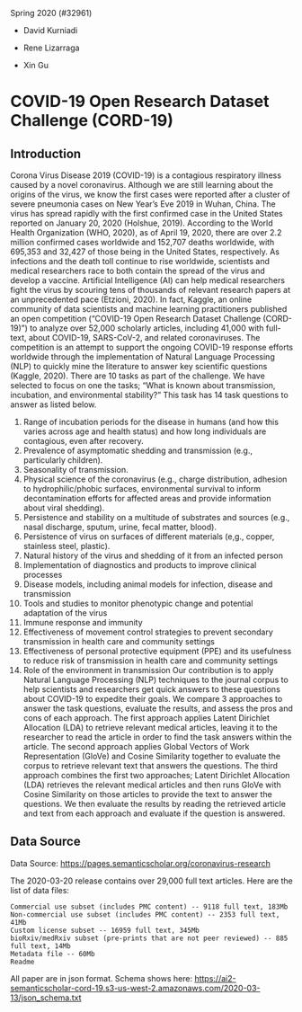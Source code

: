 Spring 2020 (#32961)

  * David Kurniadi

  * Rene Lizarraga

  * Xin Gu

# COVID-19 Open Research Dataset Challenge (CORD-19)

## Introduction
Corona Virus Disease 2019 (COVID-19) is a contagious respiratory illness caused by a novel coronavirus.  Although we are still learning about the origins of the virus, we know the first cases were reported after a cluster of severe pneumonia cases on New Year’s Eve 2019 in Wuhan, China. The virus has spread rapidly with the first confirmed case in the United States reported on January 20, 2020 (Holshue, 2019).  According to the World Health Organization (WHO, 2020), as of April 19, 2020, there are over 2.2 million confirmed cases worldwide and 152,707 deaths worldwide, with 695,353 and 32,427 of those being in the United States, respectively.  As infections and the death toll continue to rise worldwide, scientists and medical researchers race to both contain the spread of the virus and develop a vaccine. 
Artificial Intelligence (AI) can help medical researchers fight the virus by scouring tens of thousands of relevant research papers at an unprecedented pace (Etzioni, 2020).  In fact, Kaggle, an online community of data scientists and machine learning practitioners published an open competition (“COVID-19 Open Research Dataset Challenge (CORD-19)”) to analyze over 52,000 scholarly articles, including 41,000 with full-text, about COVID-19, SARS-CoV-2, and related coronaviruses.  The competition is an attempt to support the ongoing COVID-19 response efforts worldwide through the implementation of Natural Language Processing (NLP) to quickly mine the literature to answer key scientific questions (Kaggle, 2020).  There are 10 tasks as part of the challenge.  We have selected to focus on one the tasks; “What is known about transmission, incubation, and environmental stability?”  This task has 14 task questions to answer as listed below. 
1.	Range of incubation periods for the disease in humans (and how this varies across age and health status) and how long individuals are contagious, even after recovery.
2.	Prevalence of asymptomatic shedding and transmission (e.g., particularly children).
3.	Seasonality of transmission.
4.	Physical science of the coronavirus (e.g., charge distribution, adhesion to hydrophilic/phobic surfaces, environmental survival to inform decontamination efforts for affected areas and provide information about viral shedding).
5.	Persistence and stability on a multitude of substrates and sources (e.g., nasal discharge, sputum, urine, fecal matter, blood).
6.	Persistence of virus on surfaces of different materials (e,g., copper, stainless steel, plastic).
7.	Natural history of the virus and shedding of it from an infected person
8.	Implementation of diagnostics and products to improve clinical processes
9.	Disease models, including animal models for infection, disease and transmission
10.	Tools and studies to monitor phenotypic change and potential adaptation of the virus
11.	Immune response and immunity
12.	Effectiveness of movement control strategies to prevent secondary transmission in health care and community settings
13.	Effectiveness of personal protective equipment (PPE) and its usefulness to reduce risk of transmission in health care and community settings
14.	Role of the environment in transmission
Our contribution is to apply Natural Language Processing (NLP) techniques to the journal corpus to help scientists and researchers get quick answers to these questions about COVID-19 to expedite their goals. 
We compare 3 approaches to answer the task questions, evaluate the results, and assess the pros and cons of each approach.  The first approach applies Latent Dirichlet Allocation (LDA) to retrieve relevant medical articles, leaving it to the researcher to read the article in order to find the task answers within the article. The second approach applies Global Vectors of Work Representation (GloVe) and Cosine Similarity together to evaluate the corpus to retrieve relevant text that answers the questions.  The third approach combines the first two approaches; Latent Dirichlet Allocation (LDA) retrieves the relevant medical articles and then runs GloVe with Cosine Similarity on those articles to provide the text to answer the questions. 
We then evaluate the results by reading the retrieved article and text from each approach and evaluate if the question is answered.  

## Data Source

Data Source: https://pages.semanticscholar.org/coronavirus-research

The 2020-03-20 release contains over 29,000 full text articles. Here are the list of data files:

    Commercial use subset (includes PMC content) -- 9118 full text, 183Mb
    Non-commercial use subset (includes PMC content) -- 2353 full text, 41Mb
    Custom license subset -- 16959 full text, 345Mb
    bioRxiv/medRxiv subset (pre-prints that are not peer reviewed) -- 885 full text, 14Mb
    Metadata file -- 60Mb
    Readme

All paper are in json format. Schema shows here: https://ai2-semanticscholar-cord-19.s3-us-west-2.amazonaws.com/2020-03-13/json_schema.txt



